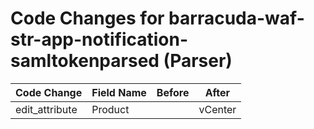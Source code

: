 # Code Changes for barracuda-waf-str-app-notification-samltokenparsed (Parser)

| Code Change | Field Name | Before | After |
|-------------|------------|--------|-------|
| edit_attribute | Product |  | vCenter |